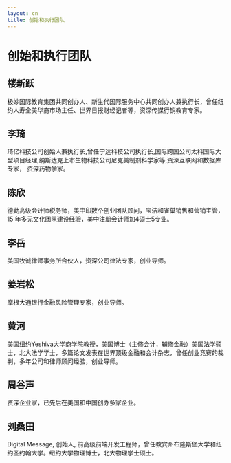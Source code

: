 ```yaml
---
layout: cn
title: 创始和执行团队
---
```

# 创始和执行团队

## 楼新跃 
极妙国际教育集团共同创办人、新生代国际服务中心共同创办人兼执行长，曾任纽约人寿全美华裔市场主任、世界日报财经记者等，资深传媒行销教育专家。

## 李琦
琦亿科技公司创始人兼执行长,曾任宁远科技公司执行长,国际跨国公司太科国际大型项目经理,纳斯达克上市生物科技公司尼克美制剂科学家等,资深互联网和数据库专家， 资深药物学家。

## 陈欣
德勤高级会计师税务师，美中印数个创业团队顾问，宝洁和雀巢销售和营销主管，15 年多元文化团队建设经验，美中注册会计师加4硕士5专业。

## 李岳
美国牧诚律师事务所合伙人，资深公司律法专家，创业导师。

## 姜岩松
摩根大通银行金融风险管理专家，创业导师。

## 黄河
美国纽约Yeshiva大学商学院教授，美国博士（主修会计，辅修金融）美国法学硕士，北大法学学士，多篇论文发表在世界顶级金融和会计杂志，曾任创业竞赛的裁判，多年公司和律师顾问经验，创业导师。

## 周谷声
资深企业家，已先后在美国和中国创办多家企业。

## 刘桑田
Digital Message, 创始人, 前高级前端开发工程师，曾任教宾州布隆斯堡大学和纽约圣约翰大学。纽约大学物理博士，北大物理学士硕士。

